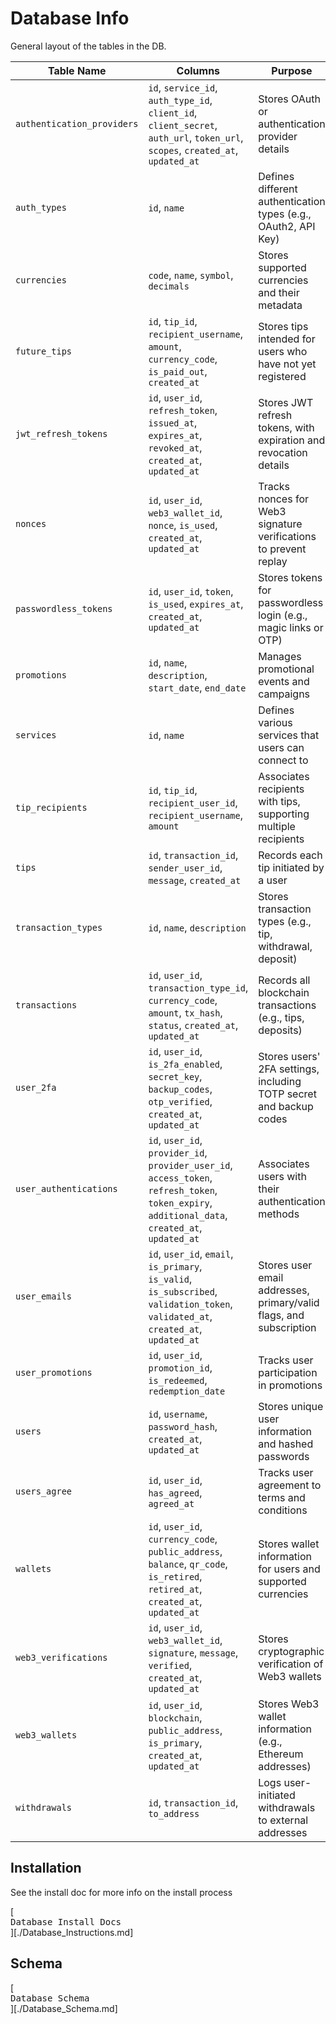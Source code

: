 
# Database Info

General layout of the tables in the DB.

| Table Name              | Columns                                                                                                                                         | Purpose                                                             |
|-------------------------|-------------------------------------------------------------------------------------------------------------------------------------------------|---------------------------------------------------------------------|
| `authentication_providers` | `id`, `service_id`, `auth_type_id`, `client_id`, `client_secret`, `auth_url`, `token_url`, `scopes`, `created_at`, `updated_at`                | Stores OAuth or authentication provider details                     |
| `auth_types`            | `id`, `name`                                                                                                                                    | Defines different authentication types (e.g., OAuth2, API Key)      |
| `currencies`            | `code`, `name`, `symbol`, `decimals`                                                                                                            | Stores supported currencies and their metadata                      |
| `future_tips`           | `id`, `tip_id`, `recipient_username`, `amount`, `currency_code`, `is_paid_out`, `created_at`                                                     | Stores tips intended for users who have not yet registered          |
| `jwt_refresh_tokens`     | `id`, `user_id`, `refresh_token`, `issued_at`, `expires_at`, `revoked_at`, `created_at`, `updated_at`                                           | Stores JWT refresh tokens, with expiration and revocation details   |
| `nonces`                | `id`, `user_id`, `web3_wallet_id`, `nonce`, `is_used`, `created_at`, `updated_at`                                                               | Tracks nonces for Web3 signature verifications to prevent replay     |
| `passwordless_tokens`    | `id`, `user_id`, `token`, `is_used`, `expires_at`, `created_at`, `updated_at`                                                                   | Stores tokens for passwordless login (e.g., magic links or OTP)     |
| `promotions`            | `id`, `name`, `description`, `start_date`, `end_date`                                                                                           | Manages promotional events and campaigns                            |
| `services`              | `id`, `name`                                                                                                                                    | Defines various services that users can connect to                  |
| `tip_recipients`        | `id`, `tip_id`, `recipient_user_id`, `recipient_username`, `amount`                                                                              | Associates recipients with tips, supporting multiple recipients     |
| `tips`                  | `id`, `transaction_id`, `sender_user_id`, `message`, `created_at`                                                                                | Records each tip initiated by a user                                |
| `transaction_types`      | `id`, `name`, `description`                                                                                                                    | Stores transaction types (e.g., tip, withdrawal, deposit)           |
| `transactions`          | `id`, `user_id`, `transaction_type_id`, `currency_code`, `amount`, `tx_hash`, `status`, `created_at`, `updated_at`                               | Records all blockchain transactions (e.g., tips, deposits)          |
| `user_2fa`              | `id`, `user_id`, `is_2fa_enabled`, `secret_key`, `backup_codes`, `otp_verified`, `created_at`, `updated_at`                                      | Stores users' 2FA settings, including TOTP secret and backup codes  |
| `user_authentications`   | `id`, `user_id`, `provider_id`, `provider_user_id`, `access_token`, `refresh_token`, `token_expiry`, `additional_data`, `created_at`, `updated_at` | Associates users with their authentication methods                  |
| `user_emails`           | `id`, `user_id`, `email`, `is_primary`, `is_valid`, `is_subscribed`, `validation_token`, `validated_at`, `created_at`, `updated_at`              | Stores user email addresses, primary/valid flags, and subscription  |
| `user_promotions`       | `id`, `user_id`, `promotion_id`, `is_redeemed`, `redemption_date`                                                                                | Tracks user participation in promotions                             |
| `users`                 | `id`, `username`, `password_hash`, `created_at`, `updated_at`                                                                                    | Stores unique user information and hashed passwords                 |
| `users_agree`           | `id`, `user_id`, `has_agreed`, `agreed_at`                                                                                                      | Tracks user agreement to terms and conditions                       |
| `wallets`               | `id`, `user_id`, `currency_code`, `public_address`, `balance`, `qr_code`, `is_retired`, `retired_at`, `created_at`, `updated_at`                | Stores wallet information for users and supported currencies        |
| `web3_verifications`    | `id`, `user_id`, `web3_wallet_id`, `signature`, `message`, `verified`, `created_at`, `updated_at`                                                | Stores cryptographic verification of Web3 wallets                   |
| `web3_wallets`          | `id`, `user_id`, `blockchain`, `public_address`, `is_primary`, `created_at`, `updated_at`                                                       | Stores Web3 wallet information (e.g., Ethereum addresses)           |
| `withdrawals`           | `id`, `transaction_id`, `to_address`                                                                                                            | Logs user-initiated withdrawals to external addresses               |


## Installation 

See the install doc for more info on the install process

[<kbd> <br> Database Install Docs <br> </kbd>][./Database_Instructions.md]


## Schema

[<kbd> <br> Database Schema <br> </kbd>][./Database_Schema.md]

